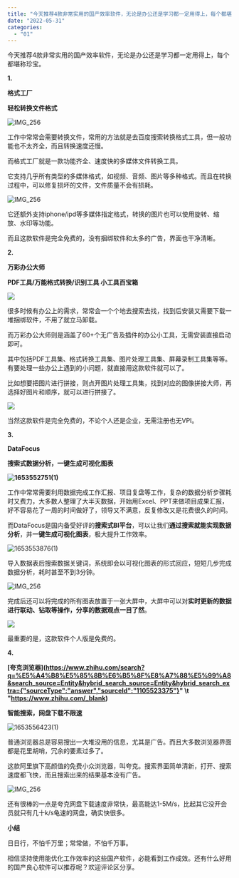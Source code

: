 ```yaml
---
title: "今天推荐4款非常实用的国产效率软件，无论是办公还是学习都一定用得上，每个都堪称珍宝。"
date: "2022-05-31"
categories: 
  - "01"
---
```


今天推荐4款非常实用的国产效率软件，无论是办公还是学习都一定用得上，每个都堪称珍宝。

**1.**

**格式工厂**

**轻松转换文件格式**

![IMG_256](images/1653575724-img_256.png)

工作中常常会需要转换文件，常用的方法就是去百度搜索转换格式工具，但一般功能也不太齐全，而且转换速度还慢。

而格式工厂就是一款功能齐全、速度快的多媒体文件转换工具。

它支持几乎所有类型的多媒体格式，如视频、音频、图片等多种格式。而且在转换过程中，可以修复损坏的文件，文件质量不会有损耗。

![IMG_256](images/1653575728-img_256.jpeg)

它还额外支持iphone/ipd等多媒体指定格式，转换的图片也可以使用旋转、缩放、水印等功能。

而且这款软件是完全免费的，没有捆绑软件和太多的广告，界面也干净清晰。

**2.**

**万彩办公大师**

**PDF工具/万能格式转换/识别工具 小工具百宝箱**

![](images/1653575729-word-image.png)

很多时候有办公上的需求，常常会一个个地去搜索去找，找到后安装又需要下载一堆捆绑软件，不用了就立马卸载。

而万彩办公大师则是涵盖了60+个无广告及插件的办公小工具，无需安装直接启动即可。

其中包括PDF工具集、格式转换工具集、图片处理工具集、屏幕录制工具集等等。有要处理一些办公上遇到的小问题，就直接用这款软件就可以了。

比如想要把图片进行拼接，则点开图片处理工具集，找到对应的图像拼接大师，再选择好图片和顺序，就可以进行拼接了。

![](images/1653575734-word-image.png)

当然这款软件是完全免费的，不论个人还是企业，无需注册也无VPI。

**3.**

**DataFocus**

**搜索式数据分析，一键生成可视化图表**

**![1653552751(1)](images/1653575741-16535527511.png)**

工作中常常需要利用数据完成工作汇报、项目复盘等工作，复杂的数据分析步骤耗时又费力，大多数人整理了大半天数据，开始用Excel、PPT来做项目成果汇报，好不容易花了一周的时间做好了，领导又不满意，反复修改又是花费很久的时间。

而DataFocus是国内备受好评的**搜索式BI平台**，可以让我们**通过搜索就能实现数据分析**，并**一键生成可视化图表**，极大提升工作效率。

![1653553876(1)](images/1653575761-16535538761.png)

导入数据表后搜索数据关键词，系统即会以可视化图表的形式回应，短短几步完成数据分析，耗时甚至不到3分钟。

![IMG_256](images/1653575768-img_256.gif)

完成后还可以将完成的所有图表放置于一张大屏中，大屏中可以对**实时更新的数据进行联动、钻取等操作，分享的数据观点一目了然**。

![](images/1653575775-word-image.png)

最重要的是，这款软件个人版是免费的。

**4.**

**[夸克浏览器](https://www.zhihu.com/search?q=%E5%A4%B8%E5%85%8B%E6%B5%8F%E8%A7%88%E5%99%A8&search_source=Entity&hybrid_search_source=Entity&hybrid_search_extra={"sourceType":"answer","sourceId":"1105523375"}" \t "https://www.zhihu.com/_blank)**

**智能搜索，网盘下载不限速**

![1653556423(1)](images/1653575781-16535564231.png)

普通浏览器总是容易搜出一大堆没用的信息，尤其是广告。而且大多数浏览器界面都是花里胡哨，冗余的要素过多了。

这款阿里旗下高颜值的免费小众浏览器，叫夸克。搜索界面简单清新，打开、搜索速度都飞快，而且搜索出来的结果基本没有广告。

![IMG_256](images/1653575787-img_256.jpeg)

还有很棒的一点是夸克网盘下载速度非常快，最高能达1-5M/s，比起其它没开会员就只有几十k/s龟速的网盘，确实快很多。

**小结**

日日行，不怕千万里；常常做，不怕千万事。

相信坚持使用能优化工作效率的这些国产软件，必能看到工作成效。还有什么好用的国产良心软件可以推荐呢？欢迎评论区分享。
